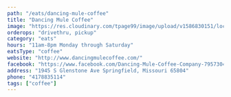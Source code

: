 ```yaml
---
path: "/eats/dancing-mule-coffee"
title: "Dancing Mule Coffee"
image: "https://res.cloudinary.com/tpage99/image/upload/v1586830151/local417eats/local417eatslogo.png"
orderops: "drivethru, pickup"
category: "eats"
hours: "11am-8pm Monday through Saturday"
eatsType: "coffee"
website: "http://www.dancingmulecoffee.com/"
facebook: "https://www.facebook.com/Dancing-Mule-Coffee-Company-79573042736"
address: "1945 S Glenstone Ave Springfield, Missouri 65804"
phone: "4178835114"
tags: ["coffee"]
---
```

